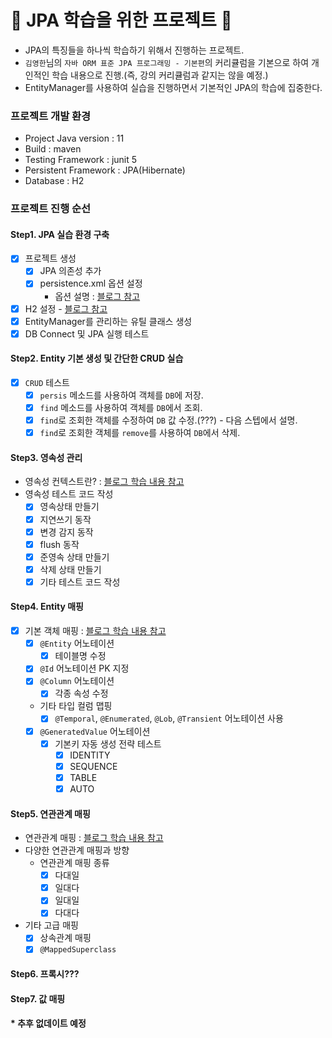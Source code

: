 # 📀 JPA 학습을 위한 프로젝트 📀

- JPA의 특징들을 하나씩 학습하기 위해서 진행하는 프로젝트.
- `김영한`님의 `자바 ORM 표준 JPA 프로그래밍 - 기본편`의 커리큘럼을 기본으로 하여 개인적인 학습 내용으로 진행.(즉, 강의 커리큘럼과 같지는 않을 예정.)
- EntityManager를 사용하여 실습을 진행하면서 기본적인 JPA의 학습에 집중한다.

### 프로젝트 개발 환경

- Project Java version : 11
- Build : maven
- Testing Framework : junit 5
- Persistent Framework : JPA(Hibernate)
- Database : H2

### 프로젝트 진행 순선
#### Step1. JPA 실습 환경 구축
- [X] 프로젝트 생성
    - [X] JPA 의존성 추가
    - [X] persistence.xml 옵션 설정
        + 옵션 설명 : [블로그 참고](https://byunghakjang1230.notion.site/01-SpringBoot-JPA-with-Gradle-66efdc7708064d9aab8ac5b40a7c3089)
- [X] H2 설정 - [블로그 참고](https://byunghakjang1230.notion.site/1-H2-for-Mac-9dfb41ad03fe475e8eea8c8cc1a1a087)
- [X] EntityManager를 관리하는 유틸 클래스 생성
- [X] DB Connect 및 JPA 실행 테스트

#### Step2. Entity 기본 생성 및 간단한 CRUD 실습
- [X] `CRUD` 테스트
    + [X] `persis` 메소드를 사용하여 객체를 `DB`에 저장.
    + [X] `find` 메소드를 사용하여 객체를 `DB`에서 조회.
    + [X] `find`로 조회한 객체를 수정하여 `DB` 값 수정.(???) - 다음 스텝에서 설명.
    + [X] `find`로 조회한 객체를 `remove`를 사용하여 `DB`에서 삭제.

#### Step3. 영속성 관리
- 영속성 컨텍스트란? : [블로그 학습 내용 참고](https://byunghakjang1230.notion.site/defed859a10e49d588630b7370b54e4a)
- 영속성 테스트 코드 작성
  + [X] 영속상태 만들기
  + [X] 지연쓰기 동작
  + [X] 변경 감지 동작
  + [X] flush 동작
  + [X] 준영속 상태 만들기
  + [X] 삭제 상태 만들기
  + [X] 기타 테스트 코드 작성

#### Step4. Entity 매핑
- [X] 기본 객체 매핑 : [블로그 학습 내용 참고](https://byunghakjang1230.notion.site/Entity-b0e18c82933246ee87148a3841a7749c)
  + [X] `@Entity` 어노테이션
    * [X] 테이블명 수정
  + [X] `@Id` 어노테이션 PK 지정
  + [X] `@Column` 어노테이션
    * [X] 각종 속성 수정
  + 기타 타입 컬럼 맵핑
    * [X] `@Temporal`, `@Enumerated`, `@Lob`, `@Transient` 어노테이션 사용
  + [X] `@GeneratedValue` 어노테이션
    * [X] 기본키 자동 생성 전략 테스트
      - [X] IDENTITY
      - [X] SEQUENCE
      - [X] TABLE
      - [X] AUTO

#### Step5. 연관관계 매핑
- 연관관계 매핑 : [블로그 학습 내용 참고](https://byunghakjang1230.notion.site/1e12374cea1446a7b92c5d83b3f41e0b)
- 다양한 연관관계 매핑과 방향
  + 연관관계 매핑 종류
    * [X] 다대일
    * [X] 일대다
    * [X] 일대일
    * [X] 다대다
- 기타 고급 매핑
  + [X] 상속관계 매핑
  + [X] `@MappedSuperclass`

#### Step6. 프록시???
#### Step7. 값 매핑
#### * 추후 없데이트 예정
